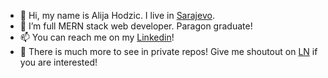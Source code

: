 - 👋 Hi, my name is Alija Hodzic. I live in <a href="https://en.wikipedia.org/wiki/Sarajevo" target="_blank">Sarajevo<a>.
- 🌱 I’m full MERN stack web developer. Paragon graduate!
- 📫 You can reach me on my <a href="https://linkedin.com/in/alija-hodzic" target="_blank">Linkedin<a>!
- 👀 There is much more to see in private repos! Give me shoutout on <a href="https://linkedin.com/in/alija-hodzic" target="_blank">LN<a> if you are interested! 

<!--
alhos96/alhos96 is a ✨ special ✨ repository because its `README.md` (this file) appears on your GitHub profile.
You can click the Preview link to take a look at your changes.
--->
